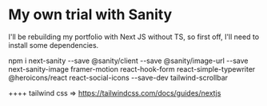 # My own trial with Sanity

I'll be rebuilding my portfolio with Next JS without TS, so first off, I'll need to install some dependencies.

npm i next-sanity --save @sanity/client --save @sanity/image-url --save next-sanity-image framer-motion react-hook-form react-simple-typewriter @heroicons/react react-social-icons --save-dev tailwind-scrollbar

++++ tailwind css => https://tailwindcss.com/docs/guides/nextjs
